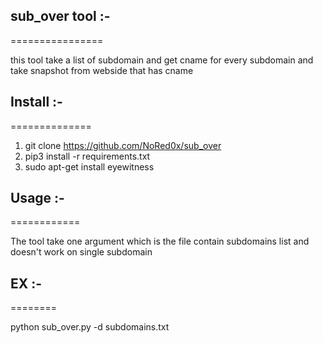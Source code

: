 ## sub_over tool :-
================

this tool take a list of subdomain and get cname for every subdomain and take snapshot from webside that has cname

## Install :-
==============

1. git clone https://github.com/NoRed0x/sub_over 
2. pip3 install -r requirements.txt
3. sudo apt-get install eyewitness


## Usage :-
============

The tool take one argument which is the file contain subdomains list and doesn't work on single subdomain 

## EX :-
========

python sub_over.py -d subdomains.txt
